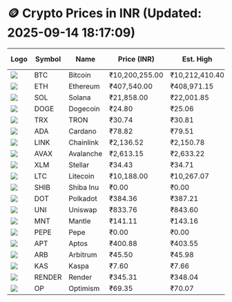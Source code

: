 # 🪙 Crypto Prices in INR (Updated: 2025-09-14 18:17:09)

| Logo | Symbol | Name       | Price (INR) | Est. High | Est. Low | Gross Profit | Fees | Net Profit | ROI % |
|------|--------|------------|-------------|-----------|----------|---------------|------|-------------|--------|
| ![](https://coin-images.coingecko.com/coins/images/1/large/bitcoin.png?1696501400) | BTC    | Bitcoin    | ₹10,200,255.00 | ₹10,212,410.40 | ₹10,188,099.60 | ₹238.62 | ₹200.00 | ₹38.62 | 0.04% |
| ![](https://coin-images.coingecko.com/coins/images/279/large/ethereum.png?1696501628) | ETH    | Ethereum   | ₹407,540.00 | ₹408,971.15 | ₹406,108.85 | ₹704.81 | ₹200.00 | ₹504.81 | 0.50% |
| ![](https://coin-images.coingecko.com/coins/images/4128/large/solana.png?1718769756) | SOL    | Solana     | ₹21,858.00 | ₹22,001.85 | ₹21,714.15 | ₹1,324.94 | ₹200.00 | ₹1,124.94 | 1.12% |
| ![](https://coin-images.coingecko.com/coins/images/5/large/dogecoin.png?1696501409) | DOGE   | Dogecoin   | ₹24.80 | ₹25.06 | ₹24.54 | ₹2,139.58 | ₹200.00 | ₹1,939.58 | 1.94% |
| ![](https://coin-images.coingecko.com/coins/images/1094/large/tron-logo.png?1696502193) | TRX    | TRON       | ₹30.74 | ₹30.81 | ₹30.67 | ₹430.33 | ₹200.00 | ₹230.33 | 0.23% |
| ![](https://coin-images.coingecko.com/coins/images/975/large/cardano.png?1696502090) | ADA    | Cardano    | ₹78.82 | ₹79.51 | ₹78.13 | ₹1,766.29 | ₹200.00 | ₹1,566.29 | 1.57% |
| ![](https://coin-images.coingecko.com/coins/images/877/large/chainlink-new-logo.png?1696502009) | LINK   | Chainlink  | ₹2,136.52 | ₹2,150.78 | ₹2,122.26 | ₹1,343.76 | ₹200.00 | ₹1,143.76 | 1.14% |
| ![](https://coin-images.coingecko.com/coins/images/12559/large/Avalanche_Circle_RedWhite_Trans.png?1696512369) | AVAX   | Avalanche  | ₹2,613.15 | ₹2,633.22 | ₹2,593.08 | ₹1,547.97 | ₹200.00 | ₹1,347.97 | 1.35% |
| ![](https://coin-images.coingecko.com/coins/images/100/large/fmpFRHHQ_400x400.jpg?1735231350) | XLM    | Stellar    | ₹34.43 | ₹34.71 | ₹34.15 | ₹1,633.92 | ₹200.00 | ₹1,433.92 | 1.43% |
| ![](https://coin-images.coingecko.com/coins/images/2/large/litecoin.png?1696501400) | LTC    | Litecoin   | ₹10,188.00 | ₹10,267.07 | ₹10,108.93 | ₹1,564.29 | ₹200.00 | ₹1,364.29 | 1.36% |
| ![](https://coin-images.coingecko.com/coins/images/11939/large/shiba.png?1696511800) | SHIB   | Shiba Inu  | ₹0.00 | ₹0.00 | ₹0.00 | ₹1,651.14 | ₹200.00 | ₹1,451.14 | 1.45% |
| ![](https://coin-images.coingecko.com/coins/images/12171/large/polkadot.png?1696512008) | DOT    | Polkadot   | ₹384.36 | ₹387.21 | ₹381.51 | ₹1,494.06 | ₹200.00 | ₹1,294.06 | 1.29% |
| ![](https://coin-images.coingecko.com/coins/images/12504/large/uniswap-logo.png?1720676669) | UNI    | Uniswap    | ₹833.76 | ₹843.60 | ₹823.92 | ₹2,388.58 | ₹200.00 | ₹2,188.58 | 2.19% |
| ![](https://coin-images.coingecko.com/coins/images/30980/large/Mantle-Logo-mark.png?1739213200) | MNT    | Mantle     | ₹141.11 | ₹143.16 | ₹139.06 | ₹2,944.72 | ₹200.00 | ₹2,744.72 | 2.74% |
| ![](https://coin-images.coingecko.com/coins/images/29850/large/pepe-token.jpeg?1696528776) | PEPE   | Pepe       | ₹0.00 | ₹0.00 | ₹0.00 | ₹2,189.30 | ₹200.00 | ₹1,989.30 | 1.99% |
| ![](https://coin-images.coingecko.com/coins/images/26455/large/aptos_round.png?1696525528) | APT    | Aptos      | ₹400.88 | ₹403.55 | ₹398.21 | ₹1,340.24 | ₹200.00 | ₹1,140.24 | 1.14% |
| ![](https://coin-images.coingecko.com/coins/images/16547/large/arb.jpg?1721358242) | ARB    | Arbitrum   | ₹45.50 | ₹45.98 | ₹45.02 | ₹2,125.65 | ₹200.00 | ₹1,925.65 | 1.93% |
| ![](https://coin-images.coingecko.com/coins/images/25751/large/kaspa-icon-exchanges.png?1696524837) | KAS    | Kaspa      | ₹7.60 | ₹7.66 | ₹7.54 | ₹1,711.90 | ₹200.00 | ₹1,511.90 | 1.51% |
| ![](https://coin-images.coingecko.com/coins/images/11636/large/rndr.png?1696511529) | RENDER | Render     | ₹345.31 | ₹348.04 | ₹342.58 | ₹1,592.02 | ₹200.00 | ₹1,392.02 | 1.39% |
| ![](https://coin-images.coingecko.com/coins/images/25244/large/Optimism.png?1696524385) | OP     | Optimism   | ₹69.35 | ₹70.07 | ₹68.63 | ₹2,089.37 | ₹200.00 | ₹1,889.37 | 1.89% |
